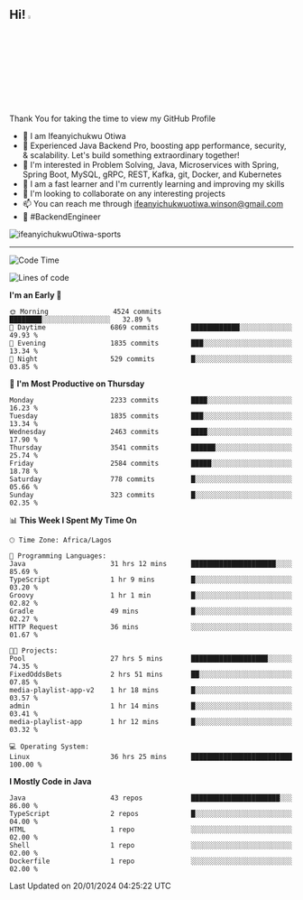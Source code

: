 <!-- BLOG-POST-LIST:START --><!-- BLOG-POST-LIST:END -->

## Hi! <img src="https://media.giphy.com/media/hvRJCLFzcasrR4ia7z/giphy.gif" width="4%"> 

Thank You for taking the time to view my GitHub Profile

- 👋 I am Ifeanyichukwu Otiwa
- 🚀 Experienced Java Backend Pro, boosting app performance, security, & scalability. Let's build something extraordinary together!
- 👀 I'm interested in Problem Solving, Java, Microservices with Spring, Spring Boot, MySQL, gRPC, REST, Kafka, git, Docker, and Kubernetes
- 🌱 I am a fast learner and I'm currently learning and improving my skills
- 💞️ I'm looking to collaborate on any interesting projects
- 📫 You can reach me through ifeanyichukwuotiwa.winson@gmail.com
- 🚀 #BackendEngineer

<p align="left" marginTop="10px"> <img src="https://komarev.com/ghpvc/?username=ifeanyichukwuOtiwa-sports&label=Profile%20views&color=0e75b6&style=for-the-badge" alt="ifeanyichukwuOtiwa-sports" /> </p>

***

<!--START_SECTION:waka-->
![Code Time](http://img.shields.io/badge/Code%20Time-2%2C143%20hrs%2038%20mins-blue)

![Lines of code](https://img.shields.io/badge/From%20Hello%20World%20I%27ve%20Written-4.6%20million%20lines%20of%20code-blue)

**I'm an Early 🐤** 

```text
🌞 Morning                4524 commits        ████████░░░░░░░░░░░░░░░░░   32.89 % 
🌆 Daytime                6869 commits        ████████████░░░░░░░░░░░░░   49.93 % 
🌃 Evening                1835 commits        ███░░░░░░░░░░░░░░░░░░░░░░   13.34 % 
🌙 Night                  529 commits         █░░░░░░░░░░░░░░░░░░░░░░░░   03.85 % 
```
📅 **I'm Most Productive on Thursday** 

```text
Monday                   2233 commits        ████░░░░░░░░░░░░░░░░░░░░░   16.23 % 
Tuesday                  1835 commits        ███░░░░░░░░░░░░░░░░░░░░░░   13.34 % 
Wednesday                2463 commits        ████░░░░░░░░░░░░░░░░░░░░░   17.90 % 
Thursday                 3541 commits        ██████░░░░░░░░░░░░░░░░░░░   25.74 % 
Friday                   2584 commits        █████░░░░░░░░░░░░░░░░░░░░   18.78 % 
Saturday                 778 commits         █░░░░░░░░░░░░░░░░░░░░░░░░   05.66 % 
Sunday                   323 commits         █░░░░░░░░░░░░░░░░░░░░░░░░   02.35 % 
```


📊 **This Week I Spent My Time On** 

```text
🕑︎ Time Zone: Africa/Lagos

💬 Programming Languages: 
Java                     31 hrs 12 mins      █████████████████████░░░░   85.69 % 
TypeScript               1 hr 9 mins         █░░░░░░░░░░░░░░░░░░░░░░░░   03.20 % 
Groovy                   1 hr 1 min          █░░░░░░░░░░░░░░░░░░░░░░░░   02.82 % 
Gradle                   49 mins             █░░░░░░░░░░░░░░░░░░░░░░░░   02.27 % 
HTTP Request             36 mins             ░░░░░░░░░░░░░░░░░░░░░░░░░   01.67 % 

🐱‍💻 Projects: 
Pool                     27 hrs 5 mins       ███████████████████░░░░░░   74.35 % 
FixedOddsBets            2 hrs 51 mins       ██░░░░░░░░░░░░░░░░░░░░░░░   07.85 % 
media-playlist-app-v2    1 hr 18 mins        █░░░░░░░░░░░░░░░░░░░░░░░░   03.57 % 
admin                    1 hr 14 mins        █░░░░░░░░░░░░░░░░░░░░░░░░   03.41 % 
media-playlist-app       1 hr 12 mins        █░░░░░░░░░░░░░░░░░░░░░░░░   03.32 % 

💻 Operating System: 
Linux                    36 hrs 25 mins      █████████████████████████   100.00 % 
```

**I Mostly Code in Java** 

```text
Java                     43 repos            ██████████████████████░░░   86.00 % 
TypeScript               2 repos             █░░░░░░░░░░░░░░░░░░░░░░░░   04.00 % 
HTML                     1 repo              ░░░░░░░░░░░░░░░░░░░░░░░░░   02.00 % 
Shell                    1 repo              ░░░░░░░░░░░░░░░░░░░░░░░░░   02.00 % 
Dockerfile               1 repo              ░░░░░░░░░░░░░░░░░░░░░░░░░   02.00 % 
```




 Last Updated on 20/01/2024 04:25:22 UTC
<!--END_SECTION:waka-->

<!--
<p align="center">
![trophy](https://github-profile-trophy.vercel.app/?username=ifeanyichukwuOtiwa-sports&theme=onedark) (https://github.com/ryo-ma/github-profile-trophy)
</p>
-->

<!---
ifeanyi-otiwa/ifeanyi-otiwa is a ✨ special ✨ repository because its `README.md` (this file) appears on your GitHub profile.
You can click the Preview link to take a look at your changes.
--->
